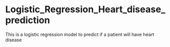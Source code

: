 # Logistic_Regression_Heart_disease_prediction
This is a logistic regression model to predict if a patient will have heart disease
